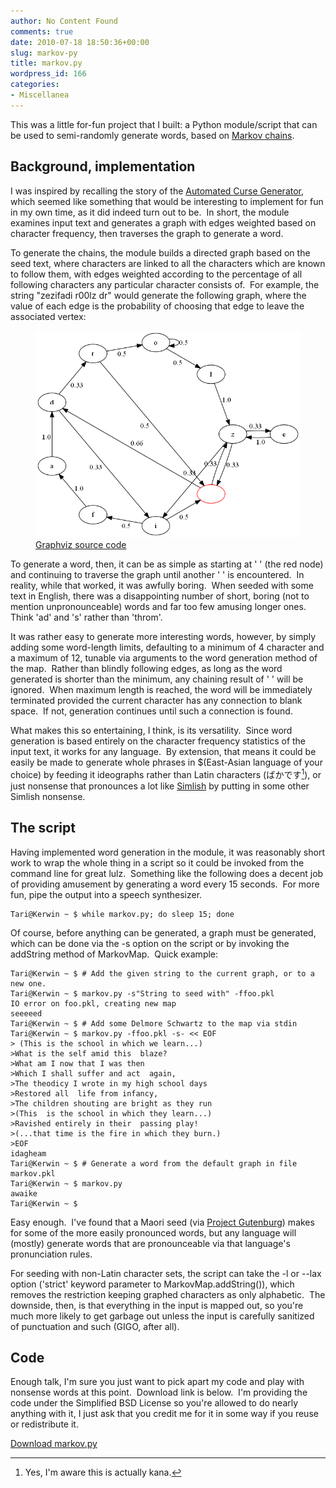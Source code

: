 ```yaml
---
author: No Content Found
comments: true
date: 2010-07-18 18:50:36+00:00
slug: markov-py
title: markov.py
wordpress_id: 166
categories:
- Miscellanea
---
```


This was a little for-fun project that I built: a Python module/script that can
be used to semi-randomly generate words, based on [Markov
chains](http://en.wikipedia.org/wiki/Markov_chain).

## Background, implementation

I was inspired by recalling the story of the [Automated Curse
Generator](http://thedailywtf.com/Articles/The-Automated-Curse-Generator.aspx),
which seemed like something that would be interesting to implement for fun in my
own time, as it did indeed turn out to be.  In short, the module examines input
text and generates a graph with edges weighted based on character frequency,
then traverses the graph to generate a word.

To generate the chains, the module builds a directed graph based on the seed
text, where characters are  linked to all the characters which are known to
follow them, with edges weighted according to the percentage of all following
characters any particular character consists of.  For example, the string
"zezifadi r00lz dr" would generate the following graph, where the value of each
edge is the probability of choosing that edge to leave the associated vertex:

<figure>
    <img src="/images/2010/zezifadi.png" />
    <figcaption><a href="/images/2010/zezifadi.dot">Graphviz source code</a></figcaption>
</figure>

To generate a word, then, it can be as simple as starting at ' ' (the red node)
and continuing to traverse the graph until another ' ' is encountered.  In
reality, while that worked, it was awfully boring.  When seeded with some text
in English, there was a disappointing number of short, boring (not to mention
unpronounceable) words and far too few amusing longer ones.  Think 'ad' and 's'
rather than 'throm'.

It was rather easy to generate more interesting words, however, by simply adding
some word-length limits, defaulting to a minimum of 4 character and a maximum of
12, tunable via arguments to the word generation method of the map.  Rather than
blindly following edges, as long as the word generated is shorter than the
minimum, any chaining result of ' ' will be ignored.  When maximum length is
reached, the word will be immediately terminated provided the current character
has any connection to blank space.  If not, generation continues until such a
connection is found.

What makes this so entertaining, I think, is its versatility.  Since word
generation is based entirely on the character frequency statistics of the input
text, it works for any language.  By extension, that means it could be easily be
made to generate whole phrases in $(East-Asian language of your choice) by
feeding it ideographs rather than Latin characters (ばかです[^1]), or just
nonsense that pronounces a lot like
[Simlish](http://en.wikipedia.org/wiki/Simlish) by putting in some other Simlish
nonsense.

[^1]: Yes, I'm aware this is actually kana.

## The script

Having implemented word generation in the module, it was reasonably short work
to wrap the whole thing in a script so it could be invoked from the command line
for great lulz.  Something like the following does a decent job of providing
amusement by generating a word every 15 seconds.  For more fun, pipe the output
into a speech synthesizer.
    
    Tari@Kerwin ~ $ while markov.py; do sleep 15; done

Of course, before anything can be generated, a graph must be generated, which
can be done via the -s option on the script or by invoking the addString method
of MarkovMap.  Quick example:
    
    Tari@Kerwin ~ $ # Add the given string to the current graph, or to a new one.
    Tari@Kerwin ~ $ markov.py -s"String to seed with" -ffoo.pkl
    IO error on foo.pkl, creating new map
    seeeeed
    Tari@Kerwin ~ $ # Add some Delmore Schwartz to the map via stdin
    Tari@Kerwin ~ $ markov.py -ffoo.pkl -s- << EOF
    > (This is the school in which we learn...)
    >What is the self amid this  blaze?
    >What am I now that I was then
    >Which I shall suffer and act  again,
    >The theodicy I wrote in my high school days
    >Restored all  life from infancy,
    >The children shouting are bright as they run
    >(This  is the school in which they learn...)
    >Ravished entirely in their  passing play!
    >(...that time is the fire in which they burn.)
    >EOF
    idagheam
    Tari@Kerwin ~ $ # Generate a word from the default graph in file markov.pkl
    Tari@Kerwin ~ $ markov.py
    awaike
    Tari@Kerwin ~ $

Easy enough.  I've found that a Maori seed (via [Project
Gutenburg](http://www.gutenberg.org/ebooks/22009)) makes for some of the more
easily pronounced words, but any language will (mostly) generate words that are
pronounceable via that language's pronunciation rules.

For seeding with non-Latin character sets, the script can take the -l or --lax
option ('strict' keyword parameter to MarkovMap.addString()), which removes the
restriction keeping graphed characters as only alphabetic.  The downside, then,
is that everything in the input is mapped out, so you're much more likely to get
garbage out unless the input is carefully sanitized of punctuation and such
(GIGO, after all).

## Code

Enough talk, I'm sure you just want to pick apart my code and play with nonsense
words at this point.  Download link is below.  I'm providing the code under the
Simplified BSD License so you're allowed to do nearly anything with it, I just
ask that you credit me for it in some way if you reuse or redistribute it.

[Download markov.py](/images/2010/markov.py)
